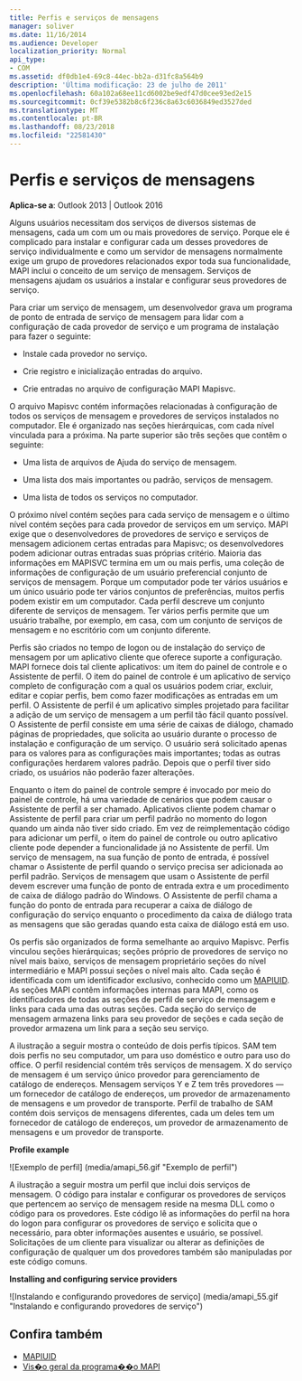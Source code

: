 ```yaml
---
title: Perfis e serviços de mensagens
manager: soliver
ms.date: 11/16/2014
ms.audience: Developer
localization_priority: Normal
api_type:
- COM
ms.assetid: df0db1e4-69c8-44ec-bb2a-d31fc8a564b9
description: 'Última modificação: 23 de julho de 2011'
ms.openlocfilehash: 60a102a68ee11cd6002be9edf47d0cee93ed2e15
ms.sourcegitcommit: 0cf39e5382b8c6f236c8a63c6036849ed3527ded
ms.translationtype: MT
ms.contentlocale: pt-BR
ms.lasthandoff: 08/23/2018
ms.locfileid: "22581430"
---
```

# <a name="message-services-and-profiles"></a>Perfis e serviços de mensagens
  
**Aplica-se a**: Outlook 2013 | Outlook 2016 
  
Alguns usuários necessitam dos serviços de diversos sistemas de mensagens, cada um com um ou mais provedores de serviço. Porque ele é complicado para instalar e configurar cada um desses provedores de serviço individualmente e como um servidor de mensagens normalmente exige um grupo de provedores relacionados expor toda sua funcionalidade, MAPI inclui o conceito de um serviço de mensagem. Serviços de mensagens ajudam os usuários a instalar e configurar seus provedores de serviço.
  
Para criar um serviço de mensagem, um desenvolvedor grava um programa de ponto de entrada de serviço de mensagem para lidar com a configuração de cada provedor de serviço e um programa de instalação para fazer o seguinte:
  
- Instale cada provedor no serviço.
    
- Crie registro e inicialização entradas do arquivo.
    
- Crie entradas no arquivo de configuração MAPI Mapisvc.
    
O arquivo Mapisvc contém informações relacionadas à configuração de todos os serviços de mensagem e provedores de serviços instalados no computador. Ele é organizado nas seções hierárquicas, com cada nível vinculada para a próxima. Na parte superior são três seções que contêm o seguinte: 
  
- Uma lista de arquivos de Ajuda do serviço de mensagem.
    
- Uma lista dos mais importantes ou padrão, serviços de mensagem.
    
- Uma lista de todos os serviços no computador.
    
O próximo nível contém seções para cada serviço de mensagem e o último nível contém seções para cada provedor de serviços em um serviço. MAPI exige que o desenvolvedores de provedores de serviço e serviços de mensagem adicionem certas entradas para Mapisvc; os desenvolvedores podem adicionar outras entradas suas próprias critério. Maioria das informações em MAPISVC termina em um ou mais perfis, uma coleção de informações de configuração de um usuário preferencial conjunto de serviços de mensagem. Porque um computador pode ter vários usuários e um único usuário pode ter vários conjuntos de preferências, muitos perfis podem existir em um computador. Cada perfil descreve um conjunto diferente de serviços de mensagem. Ter vários perfis permite que um usuário trabalhe, por exemplo, em casa, com um conjunto de serviços de mensagem e no escritório com um conjunto diferente.
  
Perfis são criados no tempo de logon ou de instalação do serviço de mensagem por um aplicativo cliente que oferece suporte a configuração. MAPI fornece dois tal cliente aplicativos: um item do painel de controle e o Assistente de perfil. O item do painel de controle é um aplicativo de serviço completo de configuração com a qual os usuários podem criar, excluir, editar e copiar perfis, bem como fazer modificações as entradas em um perfil. O Assistente de perfil é um aplicativo simples projetado para facilitar a adição de um serviço de mensagem a um perfil tão fácil quanto possível. O Assistente de perfil consiste em uma série de caixas de diálogo, chamado páginas de propriedades, que solicita ao usuário durante o processo de instalação e configuração de um serviço. O usuário será solicitado apenas para os valores para as configurações mais importantes; todas as outras configurações herdarem valores padrão. Depois que o perfil tiver sido criado, os usuários não poderão fazer alterações. 
  
Enquanto o item do painel de controle sempre é invocado por meio do painel de controle, há uma variedade de cenários que podem causar o Assistente de perfil a ser chamado. Aplicativos cliente podem chamar o Assistente de perfil para criar um perfil padrão no momento do logon quando um ainda não tiver sido criado. Em vez de reimplementação código para adicionar um perfil, o item do painel de controle ou outro aplicativo cliente pode depender a funcionalidade já no Assistente de perfil. Um serviço de mensagem, na sua função de ponto de entrada, é possível chamar o Assistente de perfil quando o serviço precisa ser adicionada ao perfil padrão. Serviços de mensagem que usam o Assistente de perfil devem escrever uma função de ponto de entrada extra e um procedimento de caixa de diálogo padrão do Windows. O Assistente de perfil chama a função do ponto de entrada para recuperar a caixa de diálogo de configuração do serviço enquanto o procedimento da caixa de diálogo trata as mensagens que são geradas quando esta caixa de diálogo está em uso. 
  
Os perfis são organizados de forma semelhante ao arquivo Mapisvc. Perfis vinculou seções hierárquicas; seções próprio de provedores de serviço no nível mais baixo, serviços de mensagem proprietário seções do nível intermediário e MAPI possui seções o nível mais alto. Cada seção é identificada com um identificador exclusivo, conhecido como um [MAPIUID](mapiuid.md). As seções MAPI contêm informações internas para MAPI, como os identificadores de todas as seções de perfil de serviço de mensagem e links para cada uma das outras seções. Cada seção do serviço de mensagem armazena links para seu provedor de seções e cada seção de provedor armazena um link para a seção seu serviço. 
  
A ilustração a seguir mostra o conteúdo de dois perfis típicos. SAM tem dois perfis no seu computador, um para uso doméstico e outro para uso do office. O perfil residencial contém três serviços de mensagem. X do serviço de mensagem é um serviço único provedor para gerenciamento de catálogo de endereços. Mensagem serviços Y e Z tem três provedores — um fornecedor de catálogo de endereços, um provedor de armazenamento de mensagens e um provedor de transporte. Perfil de trabalho de SAM contém dois serviços de mensagens diferentes, cada um deles tem um fornecedor de catálogo de endereços, um provedor de armazenamento de mensagens e um provedor de transporte. 
  
**Profile example**
  
![Exemplo de perfil] (media/amapi_56.gif "Exemplo de perfil")
  
A ilustração a seguir mostra um perfil que inclui dois serviços de mensagem. O código para instalar e configurar os provedores de serviços que pertencem ao serviço de mensagem reside na mesma DLL como o código para os provedores. Este código lê as informações do perfil na hora do logon para configurar os provedores de serviço e solicita que o necessário, para obter informações ausentes e usuário, se possível. Solicitações de um cliente para visualizar ou alterar as definições de configuração de qualquer um dos provedores também são manipuladas por este código comuns.
  
**Installing and configuring service providers**
  
![Instalando e configurando provedores de serviço] (media/amapi_55.gif "Instalando e configurando provedores de serviço")
  
## <a name="see-also"></a>Confira também

- [MAPIUID](mapiuid.md)
- [Vis�o geral da programa��o MAPI](mapi-programming-overview.md)

